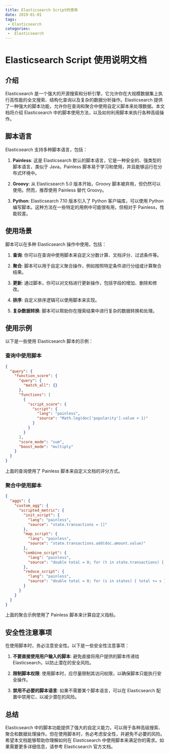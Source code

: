```yaml
---
title: Elasticsearch Script的使用
date: 2019-01-01
tags:
 - Elasticsearch
categories:
 -  Elasticsearch
---
```

# Elasticsearch Script 使用说明文档

## 介绍

Elasticsearch 是一个强大的开源搜索和分析引擎，它允许你在大规模数据集上执行高性能的全文搜索、结构化查询以及复杂的数据分析操作。Elasticsearch 提供了一种强大的脚本功能，允许你在查询和聚合中使用自定义脚本来处理数据。本文档将介绍 Elasticsearch 中的脚本使用方法，以及如何利用脚本来执行各种高级操作。

## 脚本语言

Elasticsearch 支持多种脚本语言，包括：

1. **Painless**: 这是 Elasticsearch 默认的脚本语言，它是一种安全的、强类型的脚本语言，类似于 Java。Painless 脚本易于学习和使用，并且能够运行在分布式环境中。

2. **Groovy**: 从 Elasticsearch 5.0 版本开始，Groovy 脚本被弃用，但仍然可以使用。然而，推荐使用 Painless 替代 Groovy。

3. **Python**: Elasticsearch 7.10 版本引入了 Python 客户端库，可以使用 Python 编写脚本。这种方法在一些特定的用例中可能很有用，但相对于 Painless，性能较差。

## 使用场景

脚本可以在多种 Elasticsearch 操作中使用，包括：

1. **查询**: 你可以在查询中使用脚本来自定义分数计算、文档评分、过滤条件等。

2. **聚合**: 脚本可以用于自定义聚合操作，例如按照特定条件进行分组或计算聚合结果。

3. **更新**: 通过脚本，你可以对文档进行更新操作，包括字段的增加、删除和修改。

4. **排序**: 自定义排序逻辑可以使用脚本来实现。

5. **复杂数据转换**: 脚本可以帮助你在搜索结果中进行复杂的数据转换和处理。

## 使用示例

以下是一些使用 Elasticsearch 脚本的示例：

### 查询中使用脚本

```json
{
  "query": {
    "function_score": {
      "query": {
        "match_all": {}
      },
      "functions": [
        {
          "script_score": {
            "script": {
              "lang": "painless",
              "source": "Math.log(doc['popularity'].value + 1)"
            }
          }
        }
      ],
      "score_mode": "sum",
      "boost_mode": "multiply"
    }
  }
}
```

上面的查询使用了 Painless 脚本来自定义文档的评分方式。

### 聚合中使用脚本

```json
{
  "aggs": {
    "custom_agg": {
      "scripted_metric": {
        "init_script": {
          "lang": "painless",
          "source": "state.transactions = []"
        },
        "map_script": {
          "lang": "painless",
          "source": "state.transactions.add(doc.amount.value)"
        },
        "combine_script": {
          "lang": "painless",
          "source": "double total = 0; for (t in state.transactions) { total += t } return total"
        },
        "reduce_script": {
          "lang": "painless",
          "source": "double total = 0; for (s in states) { total += s } return total"
        }
      }
    }
  }
}
```

上面的聚合示例使用了 Painless 脚本来计算自定义指标。

## 安全性注意事项

在使用脚本时，务必注意安全性。以下是一些安全性注意事项：

1. **不要直接使用用户输入的脚本**: 避免直接将用户提供的脚本传递给 Elasticsearch，以防止潜在的安全风险。

2. **限制脚本权限**: 使用脚本时，应尽量限制其访问权限，以确保脚本只能执行安全操作。

3. **禁用不必要的脚本语言**: 如果不需要某个脚本语言，可以在 Elasticsearch 配置中禁用它，以减少潜在的风险。

## 总结

Elasticsearch 中的脚本功能提供了强大的自定义能力，可以用于各种高级搜索、聚合和数据处理操作。但在使用脚本时，务必考虑安全性，并避免不必要的风险。希望本文档能够帮助你理解如何在 Elasticsearch 中使用脚本来满足你的需求。如果需要更多详细信息，请参考 Elasticsearch 官方文档。